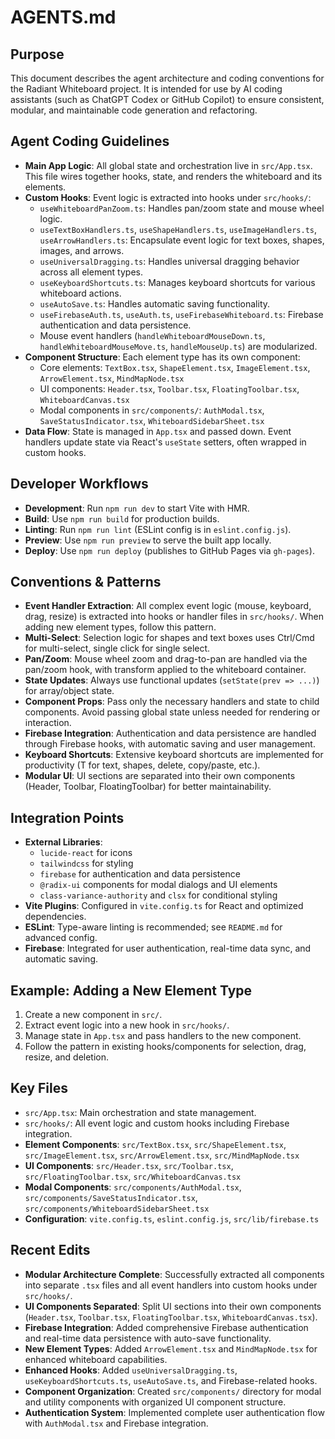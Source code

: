 # AGENTS.md

## Purpose

This document describes the agent architecture and coding conventions for the Radiant Whiteboard project. It is intended for use by AI coding assistants (such as ChatGPT Codex or GitHub Copilot) to ensure consistent, modular, and maintainable code generation and refactoring.

## Agent Coding Guidelines

- **Main App Logic**: All global state and orchestration live in `src/App.tsx`. This file wires together hooks, state, and renders the whiteboard and its elements.
- **Custom Hooks**: Event logic is extracted into hooks under `src/hooks/`:
  - `useWhiteboardPanZoom.ts`: Handles pan/zoom state and mouse wheel logic.
  - `useTextBoxHandlers.ts`, `useShapeHandlers.ts`, `useImageHandlers.ts`, `useArrowHandlers.ts`: Encapsulate event logic for text boxes, shapes, images, and arrows.
  - `useUniversalDragging.ts`: Handles universal dragging behavior across all element types.
  - `useKeyboardShortcuts.ts`: Manages keyboard shortcuts for various whiteboard actions.
  - `useAutoSave.ts`: Handles automatic saving functionality.
  - `useFirebaseAuth.ts`, `useAuth.ts`, `useFirebaseWhiteboard.ts`: Firebase authentication and data persistence.
  - Mouse event handlers (`handleWhiteboardMouseDown.ts`, `handleWhiteboardMouseMove.ts`, `handleMouseUp.ts`) are modularized.
- **Component Structure**: Each element type has its own component:
  - Core elements: `TextBox.tsx`, `ShapeElement.tsx`, `ImageElement.tsx`, `ArrowElement.tsx`, `MindMapNode.tsx`
  - UI components: `Header.tsx`, `Toolbar.tsx`, `FloatingToolbar.tsx`, `WhiteboardCanvas.tsx`
  - Modal components in `src/components/`: `AuthModal.tsx`, `SaveStatusIndicator.tsx`, `WhiteboardSidebarSheet.tsx`
- **Data Flow**: State is managed in `App.tsx` and passed down. Event handlers update state via React's `useState` setters, often wrapped in custom hooks.

## Developer Workflows

- **Development**: Run `npm run dev` to start Vite with HMR.
- **Build**: Use `npm run build` for production builds.
- **Linting**: Run `npm run lint` (ESLint config is in `eslint.config.js`).
- **Preview**: Use `npm run preview` to serve the built app locally.
- **Deploy**: Use `npm run deploy` (publishes to GitHub Pages via `gh-pages`).

## Conventions & Patterns

- **Event Handler Extraction**: All complex event logic (mouse, keyboard, drag, resize) is extracted into hooks or handler files in `src/hooks/`. When adding new element types, follow this pattern.
- **Multi-Select**: Selection logic for shapes and text boxes uses Ctrl/Cmd for multi-select, single click for single select.
- **Pan/Zoom**: Mouse wheel zoom and drag-to-pan are handled via the pan/zoom hook, with transform applied to the whiteboard container.
- **State Updates**: Always use functional updates (`setState(prev => ...)`) for array/object state.
- **Component Props**: Pass only the necessary handlers and state to child components. Avoid passing global state unless needed for rendering or interaction.
- **Firebase Integration**: Authentication and data persistence are handled through Firebase hooks, with automatic saving and user management.
- **Keyboard Shortcuts**: Extensive keyboard shortcuts are implemented for productivity (T for text, shapes, delete, copy/paste, etc.).
- **Modular UI**: UI sections are separated into their own components (Header, Toolbar, FloatingToolbar) for better maintainability.

## Integration Points

- **External Libraries**: 
  - `lucide-react` for icons
  - `tailwindcss` for styling
  - `firebase` for authentication and data persistence
  - `@radix-ui` components for modal dialogs and UI elements
  - `class-variance-authority` and `clsx` for conditional styling
- **Vite Plugins**: Configured in `vite.config.ts` for React and optimized dependencies.
- **ESLint**: Type-aware linting is recommended; see `README.md` for advanced config.
- **Firebase**: Integrated for user authentication, real-time data sync, and automatic saving.

## Example: Adding a New Element Type

1. Create a new component in `src/`.
2. Extract event logic into a new hook in `src/hooks/`.
3. Manage state in `App.tsx` and pass handlers to the new component.
4. Follow the pattern in existing hooks/components for selection, drag, resize, and deletion.

## Key Files

- `src/App.tsx`: Main orchestration and state management.
- `src/hooks/`: All event logic and custom hooks including Firebase integration.
- **Element Components**: `src/TextBox.tsx`, `src/ShapeElement.tsx`, `src/ImageElement.tsx`, `src/ArrowElement.tsx`, `src/MindMapNode.tsx`
- **UI Components**: `src/Header.tsx`, `src/Toolbar.tsx`, `src/FloatingToolbar.tsx`, `src/WhiteboardCanvas.tsx`
- **Modal Components**: `src/components/AuthModal.tsx`, `src/components/SaveStatusIndicator.tsx`, `src/components/WhiteboardSidebarSheet.tsx`
- **Configuration**: `vite.config.ts`, `eslint.config.js`, `src/lib/firebase.ts`

## Recent Edits

- **Modular Architecture Complete**: Successfully extracted all components into separate `.tsx` files and all event handlers into custom hooks under `src/hooks/`.
- **UI Components Separated**: Split UI sections into their own components (`Header.tsx`, `Toolbar.tsx`, `FloatingToolbar.tsx`, `WhiteboardCanvas.tsx`).
- **Firebase Integration**: Added comprehensive Firebase authentication and real-time data persistence with auto-save functionality.
- **New Element Types**: Added `ArrowElement.tsx` and `MindMapNode.tsx` for enhanced whiteboard capabilities.
- **Enhanced Hooks**: Added `useUniversalDragging.ts`, `useKeyboardShortcuts.ts`, `useAutoSave.ts`, and Firebase-related hooks.
- **Component Organization**: Created `src/components/` directory for modal and utility components with organized UI component structure.
- **Authentication System**: Implemented complete user authentication flow with `AuthModal.tsx` and Firebase integration.
